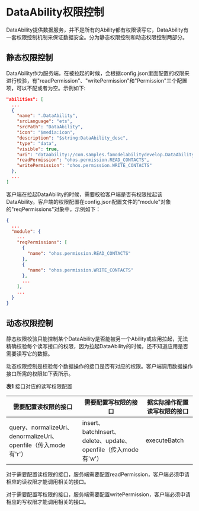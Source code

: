 # DataAbility权限控制
<!--Kit: Ability Kit-->
<!--Subsystem: Ability-->
<!--Owner: @xialiangwei-->
<!--SE: @jsjzju-->
<!--TSE: @lixueqing513-->


DataAbility提供数据服务，并不是所有的Ability都有权限读写它，DataAbility有一套权限控制机制来保证数据安全。分为静态权限控制和动态权限控制两部分。


## 静态权限控制

DataAbility作为服务端，在被拉起的时候，会根据config.json里面配置的权限来进行校验，有"readPermission"、"writePermission"和"Permission"三个配置项，可以不配或者为空。示例如下:


```json
"abilities": [
  ...
  {
    "name": ".DataAbility",
    "srcLanguage": "ets",
    "srcPath": "DataAbility",
    "icon": "$media:icon",
    "description": "$string:DataAbility_desc",
    "type": "data",
    "visible": true,
    "uri": "dataability://com.samples.famodelabilitydevelop.DataAbility",
    "readPermission": "ohos.permission.READ_CONTACTS",
    "writePermission": "ohos.permission.WRITE_CONTACTS"
  },
  ...
]
```

客户端在拉起DataAbility的时候，需要校验客户端是否有权限拉起该DataAbility。客户端的权限配置在config.json配置文件的"module"对象的"reqPermissions"对象中，示例如下：


```json
{
  ...
  "module": {
    ...
    "reqPermissions": [
      {
        "name": "ohos.permission.READ_CONTACTS"
      },
      {
        "name": "ohos.permission.WRITE_CONTACTS"
      },
      ...
    ],
    ...
  }
}
```


## 动态权限控制

静态权限校验只能控制某个DataAbility是否能被另一个Ability或应用拉起，无法精确校验每个读写接口的权限，因为拉起DataAbility的时候，还不知道应用是否需要读写它的数据。

动态权限控制是校验每个数据操作的接口是否有对应的权限。客户端调用数据操作接口所需的权限如下表所示。

  **表1** 接口对应的读写权限配置

| 需要配置读权限的接口 | 需要配置写权限的接口 | 据实际操作配置读写权限的接口 |
| -------- | -------- | -------- |
| query、normalizeUri、denormalizeUri、openfile（传入mode有'r'） | insert、batchInsert、delete、update、openfile（传入mode有'w'） | executeBatch |

对于需要配置读权限的接口，服务端需要配置readPermission，客户端必须申请相应的读权限才能调用相关的接口。

对于需要配置写权限的接口，服务端需要配置writePermission，客户端必须申请相应的写权限才能调用相关的接口。
